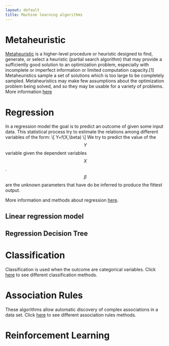 ```yaml
---
layout: default
title: Machine learning algorithms 
---
```


# Metaheuristic

[Metaheuristic](https://en.wikipedia.org/wiki/Metaheuristic) is a higher-level procedure or heuristic designed to find, generate, or select a heuristic (partial search algorithm) that may provide a sufficiently good solution to an optimization problem, especially with incomplete or imperfect information or limited computation capacity.[1] Metaheuristics sample a set of solutions which is too large to be completely sampled. Metaheuristics may make few assumptions about the optimization problem being solved, and so they may be usable for a variety of problems.
More information [here](metaheuristic)

# Regression

In a regression model the goal is to predict an outcome of given some input data. This statistical process try to estimate the relations among different variables of the form:
\\[
Y=f(X,\beta)
\\]
We try to predict the value of the $$Y$$ variable given the dependent variables $$X$$. $$\beta$$ are the unknown parameters that have do be inferred to produce the fittest output.

More information and methods about regression [here](regression).

## Linear regression model



## Regression Decision Tree


# Classification

Classification is used when the outcome are categorical variables.
Click [here](classification) to see different classification methods.


# Association Rules

These algorithms allow automatic discovery of complex associations in a data set. 
Click [here](association) to see different association rules methods.

# Reinforcement Learning




